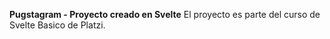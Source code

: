 **Pugstagram - Proyecto creado en Svelte** 
El proyecto es parte del curso de Svelte Basico de Platzi.